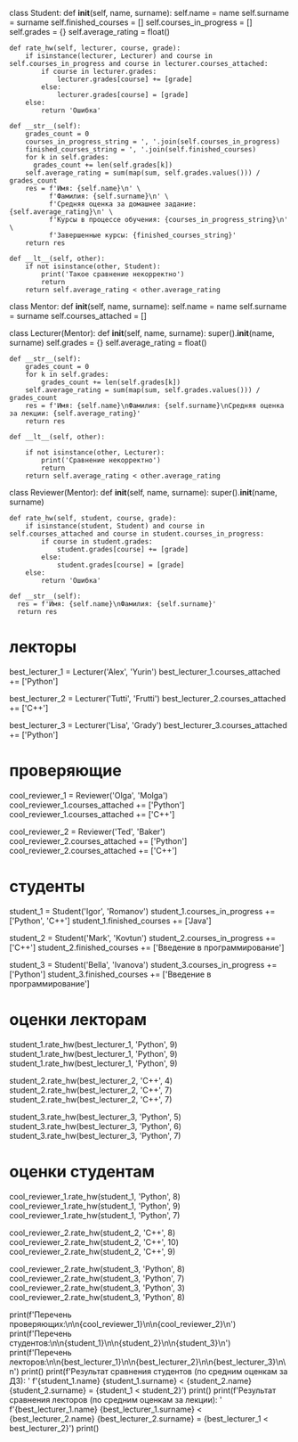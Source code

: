 class Student:
    def __init__(self, name, surname):
        self.name = name
        self.surname = surname
        self.finished_courses = []
        self.courses_in_progress = []
        self.grades = {}
        self.average_rating = float()

    def rate_hw(self, lecturer, course, grade):
        if isinstance(lecturer, Lecturer) and course in self.courses_in_progress and course in lecturer.courses_attached:
            if course in lecturer.grades:
                lecturer.grades[course] += [grade]
            else:
                lecturer.grades[course] = [grade]
        else:
            return 'Ошибка'
    
    def __str__(self):
        grades_count = 0
        courses_in_progress_string = ', '.join(self.courses_in_progress)
        finished_courses_string = ', '.join(self.finished_courses)
        for k in self.grades:
          grades_count += len(self.grades[k])
        self.average_rating = sum(map(sum, self.grades.values())) / grades_count
        res = f'Имя: {self.name}\n' \
              f'Фамилия: {self.surname}\n' \
              f'Средняя оценка за домашнее задание: {self.average_rating}\n' \
              f'Курсы в процессе обучения: {courses_in_progress_string}\n' \
              f'Завершенные курсы: {finished_courses_string}'
        return res
    
    def __lt__(self, other):
        if not isinstance(other, Student):
            print('Такое сравнение некорректно')
            return
        return self.average_rating < other.average_rating
        
class Mentor:
    def __init__(self, name, surname):
        self.name = name
        self.surname = surname
        self.courses_attached = []
        
        
class Lecturer(Mentor):
    def __init__(self, name, surname):
        super().__init__(name, surname)
        self.grades = {}
        self.average_rating = float()

    def __str__(self):
        grades_count = 0
        for k in self.grades:
            grades_count += len(self.grades[k])
        self.average_rating = sum(map(sum, self.grades.values())) / grades_count
        res = f'Имя: {self.name}\nФамилия: {self.surname}\nСредняя оценка за лекции: {self.average_rating}'
        return res
    
    def __lt__(self, other):
        
        if not isinstance(other, Lecturer):
            print('Cравнение некорректно')
            return
        return self.average_rating < other.average_rating

class Reviewer(Mentor):
    def __init__(self, name, surname):
      super().__init__(name, surname)
    
    def rate_hw(self, student, course, grade):
        if isinstance(student, Student) and course in self.courses_attached and course in student.courses_in_progress:
            if course in student.grades:
                student.grades[course] += [grade]
            else:
                student.grades[course] = [grade]
        else:
            return 'Ошибка'
        
    def __str__(self):
      res = f'Имя: {self.name}\nФамилия: {self.surname}'
      return res
        
# лекторы
best_lecturer_1 = Lecturer('Alex', 'Yurin')
best_lecturer_1.courses_attached += ['Python']

best_lecturer_2 = Lecturer('Tutti', 'Frutti')
best_lecturer_2.courses_attached += ['C++']

best_lecturer_3 = Lecturer('Lisa', 'Grady')
best_lecturer_3.courses_attached += ['Python']

# проверяющие
cool_reviewer_1 = Reviewer('Olga', 'Molga')
cool_reviewer_1.courses_attached += ['Python']
cool_reviewer_1.courses_attached += ['C++']

cool_reviewer_2 = Reviewer('Ted', 'Baker')
cool_reviewer_2.courses_attached += ['Python']
cool_reviewer_2.courses_attached += ['C++']

# студенты 
student_1 = Student('Igor', 'Romanov')
student_1.courses_in_progress += ['Python', 'C++']
student_1.finished_courses += ['Java']

student_2 = Student('Mark', 'Kovtun')
student_2.courses_in_progress += ['C++']
student_2.finished_courses += ['Введение в программирование']

student_3 = Student('Bella', 'Ivanova')
student_3.courses_in_progress += ['Python']
student_3.finished_courses += ['Введение в программирование']


# оценки лекторам
student_1.rate_hw(best_lecturer_1, 'Python', 9)
student_1.rate_hw(best_lecturer_1, 'Python', 9)
student_1.rate_hw(best_lecturer_1, 'Python', 9)

student_2.rate_hw(best_lecturer_2, 'C++', 4)
student_2.rate_hw(best_lecturer_2, 'C++', 7)
student_2.rate_hw(best_lecturer_2, 'C++', 7)

student_3.rate_hw(best_lecturer_3, 'Python', 5)
student_3.rate_hw(best_lecturer_3, 'Python', 6)
student_3.rate_hw(best_lecturer_3, 'Python', 7)


# оценки студентам 
cool_reviewer_1.rate_hw(student_1, 'Python', 8)
cool_reviewer_1.rate_hw(student_1, 'Python', 9)
cool_reviewer_1.rate_hw(student_1, 'Python', 7)

cool_reviewer_2.rate_hw(student_2, 'C++', 8)
cool_reviewer_2.rate_hw(student_2, 'C++', 10)
cool_reviewer_2.rate_hw(student_2, 'C++', 9)

cool_reviewer_2.rate_hw(student_3, 'Python', 8)
cool_reviewer_2.rate_hw(student_3, 'Python', 7)
cool_reviewer_2.rate_hw(student_3, 'Python', 3)
cool_reviewer_2.rate_hw(student_3, 'Python', 8)


print(f'Перечень проверяющих:\n\n{cool_reviewer_1}\n\n{cool_reviewer_2}\n')
print(f'Перечень студентов:\n\n{student_1}\n\n{student_2}\n\n{student_3}\n')
print(f'Перечень лекторов:\n\n{best_lecturer_1}\n\n{best_lecturer_2}\n\n{best_lecturer_3}\n\n')
print()
print(f'Результат сравнения студентов (по средним оценкам за ДЗ): '
      f'{student_1.name} {student_1.surname} < {student_2.name} {student_2.surname} = {student_1 < student_2}')
print()
print(f'Результат сравнения лекторов (по средним оценкам за лекции): '
      f'{best_lecturer_1.name} {best_lecturer_1.surname} < {best_lecturer_2.name} {best_lecturer_2.surname} = {best_lecturer_1 < best_lecturer_2}')
print()